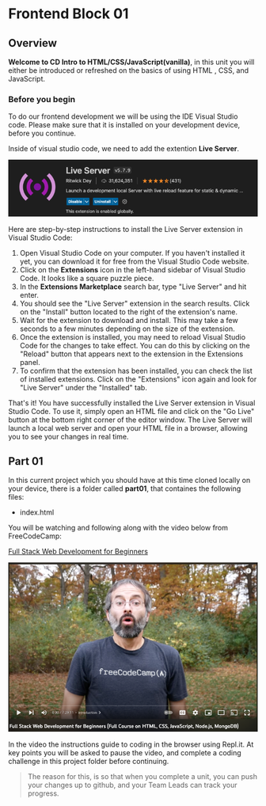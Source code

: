 # Frontend Block 01
## Overview

**Welcome to CD Intro to HTML/CSS/JavaScript(vanilla)**, in this unit you will either be introduced or refreshed on the basics of using HTML , CSS, and JavaScript.

### Before you begin

To do our frontend development we will be using the IDE Visual Studio code. Please make sure that it is installed on your development device, before you continue.

Inside of visual studio code, we need to add the extention **Live Server**.

![](./imgs/img01.png)

Here are step-by-step instructions to install the Live Server extension in Visual Studio Code:

1. Open Visual Studio Code on your computer. If you haven't installed it yet, you can download it for free from the Visual Studio Code website.
2. Click on the **Extensions** icon in the left-hand sidebar of Visual Studio Code. It looks like a square puzzle piece.
3. In the **Extensions Marketplace** search bar, type "Live Server" and hit enter.
4. You should see the "Live Server" extension in the search results. Click on the "Install" button located to the right of the extension's name.
5. Wait for the extension to download and install. This may take a few seconds to a few minutes depending on the size of the extension.
6. Once the extension is installed, you may need to reload Visual Studio Code for the changes to take effect. You can do this by clicking on the "Reload" button that appears next to the extension in the Extensions panel.
7. To confirm that the extension has been installed, you can check the list of installed extensions. Click on the "Extensions" icon again and look for "Live Server" under the "Installed" tab.

That's it! You have successfully installed the Live Server extension in Visual Studio Code. To use it, simply open an HTML file and click on the "Go Live" button at the bottom right corner of the editor window. The Live Server will launch a local web server and open your HTML file in a browser, allowing you to see your changes in real time.

## Part 01

In this current project which you should have at this time cloned locally on your device, there is a folder called **part01**, that containes the following files:

* index.html

You will be watching and following along with the video below from FreeCodeCamp:

[Full Stack Web Development for Beginners](https://www.youtube.com/watch?v=nu_pCVPKzTk&t=28s)

![](./imgs/img02.png)

In the video the instructions guide to coding in the browser using Repl.it. At key points you will be asked to pause the video, and complete a coding challenge in this project folder before continuing.

>The reason for this, is so that when you complete a unit, you can push your changes up to github, and your Team Leads can track your progress.


